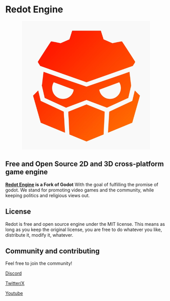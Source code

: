 # Redot Engine

<p align="center">
  <a href="https://Redotengine.org">
    <img src="logo.png" width="400" alt="Redot Engine logo">
  </a>
</p>

## Free and Open Source 2D and 3D cross-platform game engine

**[Redot Engine](https://Redotengine.org) is a Fork of Godot** With the goal of fulfilling the promise of godot.
We stand for promoting video games and the community, while keeping politics and religious views out.

## License

Redot is free and open source engine under the MIT license. This means as long as you keep
the original license, you are free to do whatever you like, distribute it, modify it, whatever.

## Community and contributing

Feel free to join the community!

[Discord](discord.gg/eWFDjKtd6G)

[Twitter/X](https://x.com/RedotEngine)

[Youtube](https://www.youtube.com/@RedotEngine)
